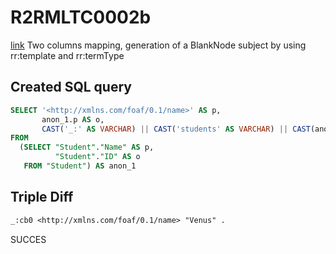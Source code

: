 # R2RMLTC0002b
[link](https://www.w3.org/TR/rdb2rdf-test-cases/#R2RMLTC0002b)
Two columns mapping, generation of a BlankNode subject by using rr:template and rr:termType

## Created SQL query
```sql
SELECT '<http://xmlns.com/foaf/0.1/name>' AS p,
       anon_1.p AS o,
       CAST('_:' AS VARCHAR) || CAST('students' AS VARCHAR) || CAST(anon_1.o AS VARCHAR) AS s
FROM
  (SELECT "Student"."Name" AS p,
          "Student"."ID" AS o
   FROM "Student") AS anon_1
```

## Triple Diff
```diff
_:cb0 <http://xmlns.com/foaf/0.1/name> "Venus" .
```

SUCCES